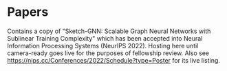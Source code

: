 # Papers
Contains a copy of "Sketch-GNN: Scalable Graph Neural Networks with Sublinear Training Complexity" which has 
been accepted into Neural Information Processing Systems (NeurIPS 2022). Hosting here until camera-ready goes live for the purposes of fellowship
review. Also see https://nips.cc/Conferences/2022/Schedule?type=Poster for its live listing. 
